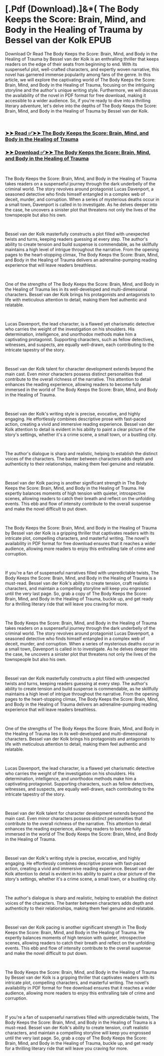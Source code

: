 # [.Pdf (Download).]&*( The Body Keeps the Score: Brain, Mind, and Body in the Healing of Trauma by Bessel van der Kolk EPUB

<p>Download Or Read The Body Keeps the Score: Brain, Mind, and Body in the Healing of Trauma by Bessel van der Kolk is an enthralling thriller that keeps readers on the edge of their seats from beginning to end. With its suspenseful plot, well-crafted characters, and expertly woven narrative, this novel has garnered immense popularity among fans of the genre. In this article, we will explore the captivating world of The Body Keeps the Score: Brain, Mind, and Body in the Healing of Trauma, focusing on the intriguing storyline and the author's unique writing style. Furthermore, we will discuss the availability of the novel in PDF format for free download, making it accessible to a wider audience. So, if you're ready to dive into a thrilling literary adventure, let's delve into the depths of The Body Keeps the Score: Brain, Mind, and Body in the Healing of Trauma by Bessel van der Kolk.</p>
<p>&nbsp;</p>

### [➤➤ Read ✅➤➤ The Body Keeps the Score: Brain, Mind, and Body in the Healing of Trauma](https://thehelpfulbooks.blogspot.com/id/18693771)

### [➤➤ Download ✅➤➤ The Body Keeps the Score: Brain, Mind, and Body in the Healing of Trauma](https://thehelpfulbooks.blogspot.com/id/18693771)

<p>&nbsp;</p>
<p>The Body Keeps the Score: Brain, Mind, and Body in the Healing of Trauma takes readers on a suspenseful journey through the dark underbelly of the criminal world. The story revolves around protagonist Lucas Davenport, a seasoned detective who finds himself entangled in a complex web of deceit, murder, and corruption. When a series of mysterious deaths occur in a small town, Davenport is called in to investigate. As he delves deeper into the case, he uncovers a sinister plot that threatens not only the lives of the townspeople but also his own.</p>
<p>&nbsp;</p>
<p>Bessel van der Kolk masterfully constructs a plot filled with unexpected twists and turns, keeping readers guessing at every step. The author's ability to create tension and build suspense is commendable, as he skillfully maintains a high level of intrigue throughout the narrative. From the opening pages to the heart-stopping climax, The Body Keeps the Score: Brain, Mind, and Body in the Healing of Trauma delivers an adrenaline-pumping reading experience that will leave readers breathless.</p>
<p>&nbsp;</p>
<p>One of the strengths of The Body Keeps the Score: Brain, Mind, and Body in the Healing of Trauma lies in its well-developed and multi-dimensional characters. Bessel van der Kolk brings his protagonists and antagonists to life with meticulous attention to detail, making them feel authentic and relatable.</p>
<p>&nbsp;</p>
<p>Lucas Davenport, the lead character, is a flawed yet charismatic detective who carries the weight of the investigation on his shoulders. His determination, intelligence, and unorthodox methods make him a captivating protagonist. Supporting characters, such as fellow detectives, witnesses, and suspects, are equally well-drawn, each contributing to the intricate tapestry of the story.</p>
<p>&nbsp;</p>
<p>Bessel van der Kolk talent for character development extends beyond the main cast. Even minor characters possess distinct personalities that contribute to the overall richness of the narrative. This attention to detail enhances the reading experience, allowing readers to become fully immersed in the world of The Body Keeps the Score: Brain, Mind, and Body in the Healing of Trauma.</p>
<p>&nbsp;</p>
<p>Bessel van der Kolk's writing style is precise, evocative, and highly engaging. He effortlessly combines descriptive prose with fast-paced action, creating a vivid and immersive reading experience. Bessel van der Kolk attention to detail is evident in his ability to paint a clear picture of the story's settings, whether it's a crime scene, a small town, or a bustling city.</p>
<p>&nbsp;</p>
<p>The author's dialogue is sharp and realistic, helping to establish the distinct voices of the characters. The banter between characters adds depth and authenticity to their relationships, making them feel genuine and relatable.</p>
<p>&nbsp;</p>
<p>Bessel van der Kolk pacing is another significant strength in The Body Keeps the Score: Brain, Mind, and Body in the Healing of Trauma. He expertly balances moments of high tension with quieter, introspective scenes, allowing readers to catch their breath and reflect on the unfolding events. This ebb and flow of intensity contribute to the overall suspense and make the novel difficult to put down.</p>
<p>&nbsp;</p>
<p>The Body Keeps the Score: Brain, Mind, and Body in the Healing of Trauma by Bessel van der Kolk is a gripping thriller that captivates readers with its intricate plot, compelling characters, and masterful writing. The novel's availability in PDF format for free download ensures that it reaches a wider audience, allowing more readers to enjoy this enthralling tale of crime and corruption.</p>
<p>&nbsp;</p>
<p>If you're a fan of suspenseful narratives filled with unpredictable twists, The Body Keeps the Score: Brain, Mind, and Body in the Healing of Trauma is a must-read. Bessel van der Kolk's ability to create tension, craft realistic characters, and maintain a compelling storyline will keep you engrossed until the very last page. So, grab a copy of The Body Keeps the Score: Brain, Mind, and Body in the Healing of Trauma, buckle up, and get ready for a thrilling literary ride that will leave you craving for more.</p>
<p>&nbsp;</p>
<p>The Body Keeps the Score: Brain, Mind, and Body in the Healing of Trauma takes readers on a suspenseful journey through the dark underbelly of the criminal world. The story revolves around protagonist Lucas Davenport, a seasoned detective who finds himself entangled in a complex web of deceit, murder, and corruption. When a series of mysterious deaths occur in a small town, Davenport is called in to investigate. As he delves deeper into the case, he uncovers a sinister plot that threatens not only the lives of the townspeople but also his own.</p>
<p>&nbsp;</p>
<p>Bessel van der Kolk masterfully constructs a plot filled with unexpected twists and turns, keeping readers guessing at every step. The author's ability to create tension and build suspense is commendable, as he skillfully maintains a high level of intrigue throughout the narrative. From the opening pages to the heart-stopping climax, The Body Keeps the Score: Brain, Mind, and Body in the Healing of Trauma delivers an adrenaline-pumping reading experience that will leave readers breathless.</p>
<p>&nbsp;</p>
<p>One of the strengths of The Body Keeps the Score: Brain, Mind, and Body in the Healing of Trauma lies in its well-developed and multi-dimensional characters. Bessel van der Kolk brings his protagonists and antagonists to life with meticulous attention to detail, making them feel authentic and relatable.</p>
<p>&nbsp;</p>
<p>Lucas Davenport, the lead character, is a flawed yet charismatic detective who carries the weight of the investigation on his shoulders. His determination, intelligence, and unorthodox methods make him a captivating protagonist. Supporting characters, such as fellow detectives, witnesses, and suspects, are equally well-drawn, each contributing to the intricate tapestry of the story.</p>
<p>&nbsp;</p>
<p>Bessel van der Kolk talent for character development extends beyond the main cast. Even minor characters possess distinct personalities that contribute to the overall richness of the narrative. This attention to detail enhances the reading experience, allowing readers to become fully immersed in the world of The Body Keeps the Score: Brain, Mind, and Body in the Healing of Trauma.</p>
<p>&nbsp;</p>
<p>Bessel van der Kolk's writing style is precise, evocative, and highly engaging. He effortlessly combines descriptive prose with fast-paced action, creating a vivid and immersive reading experience. Bessel van der Kolk attention to detail is evident in his ability to paint a clear picture of the story's settings, whether it's a crime scene, a small town, or a bustling city.</p>
<p>&nbsp;</p>
<p>The author's dialogue is sharp and realistic, helping to establish the distinct voices of the characters. The banter between characters adds depth and authenticity to their relationships, making them feel genuine and relatable.</p>
<p>&nbsp;</p>
<p>Bessel van der Kolk pacing is another significant strength in The Body Keeps the Score: Brain, Mind, and Body in the Healing of Trauma. He expertly balances moments of high tension with quieter, introspective scenes, allowing readers to catch their breath and reflect on the unfolding events. This ebb and flow of intensity contribute to the overall suspense and make the novel difficult to put down.</p>
<p>&nbsp;</p>
<p>The Body Keeps the Score: Brain, Mind, and Body in the Healing of Trauma by Bessel van der Kolk is a gripping thriller that captivates readers with its intricate plot, compelling characters, and masterful writing. The novel's availability in PDF format for free download ensures that it reaches a wider audience, allowing more readers to enjoy this enthralling tale of crime and corruption.</p>
<p>&nbsp;</p>
<p>If you're a fan of suspenseful narratives filled with unpredictable twists, The Body Keeps the Score: Brain, Mind, and Body in the Healing of Trauma is a must-read. Bessel van der Kolk's ability to create tension, craft realistic characters, and maintain a compelling storyline will keep you engrossed until the very last page. So, grab a copy of The Body Keeps the Score: Brain, Mind, and Body in the Healing of Trauma, buckle up, and get ready for a thrilling literary ride that will leave you craving for more.</p>
<p>&nbsp;</p>
